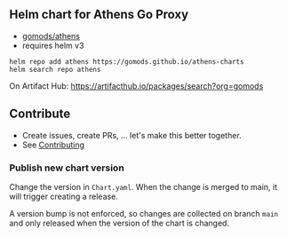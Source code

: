 ## Helm chart for Athens Go Proxy
* [gomods/athens](https://github.com/gomods/athens)
* requires helm v3

```shell script
helm repo add athens https://gomods.github.io/athens-charts
helm search repo athens
```

On Artifact Hub: https://artifacthub.io/packages/search?org=gomods

## Contribute
* Create issues, create PRs, ... let's make this better together.
* See [Contributing](CONTRIBUTING.md)

### Publish new chart version
Change the version in `Chart.yaml`. When the change is merged to main, it will trigger creating a release.

A version bump is not enforced, so changes are collected on branch `main` and only released when the version of 
the chart is changed.

